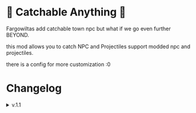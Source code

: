 <h1> 🥅 Catchable Anything 🥅 </h1>

Fargowiltas add catchable town npc
but what if we go even further BEYOND.

this mod allows you to catch NPC and Projectiles
support modded npc and projectiles.

there is a config for more customization :0 

<h1>Changelog</h1>

<details>
<summary>v.1.1</summary>

- Steam stuff

<details>
<summary>v.1.0</summary>

- Initial port to 1.4.4
- Maybe content cut idk

</details>

<details>
<summary>v.0.3.5 OLD</summary>
  
- Added Experimental mode :)
- Player can now use catched projectile as any ammo. yes.
- Player can now use golden bug net to catch projectile
- Player can now increase bug net size for more easier to catch things in the config

</details>

<details>
<summary>v.0.3 OLD</summary>

- Player can now catch "Projectiles" 
- Player can use catched projectiles as bullet. yes.
- Changed item internal names
- Fargowiltas fix
- Added config

</details>

<details>
<summary>v.0.2 OLD</summary>

- added icon
- npc that already catchable now does not get changed

</details>

<details>
<summary>v.0.1 OLD</summary>

- initial release

</details>

